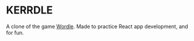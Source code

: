 # KERRDLE

A clone of the game [Wordle](https://www.powerlanguage.co.uk/wordle/). Made to practice React app development, and for fun.
